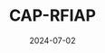 ---
title: "CAP-RFIAP"
collection: news
date: 2024-07-02
desc: 'I will be presenting our work on inverse problem regularization with deep generative model at  <a href="https://caprfiap2024.sciencesconf.org/resource/page/id/6">CAP-RFIAP 2024</a>, on Tuesday 2nd of July.'
---